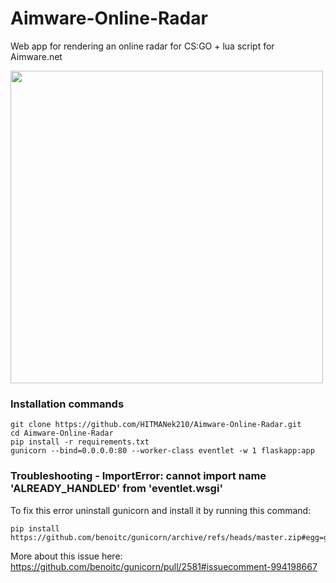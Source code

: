
# Aimware-Online-Radar
Web app for rendering an online radar for CS:GO + lua script for Aimware.net


<img src="https://user-images.githubusercontent.com/62262011/196010163-ea4e235b-fd92-4a2f-bd2a-5d7ddda31f03.jpg" width=500 height=500>

### Installation commands

    git clone https://github.com/HITMANek210/Aimware-Online-Radar.git
    cd Aimware-Online-Radar
    pip install -r requirements.txt
    gunicorn --bind=0.0.0.0:80 --worker-class eventlet -w 1 flaskapp:app

### Troubleshooting - ImportError: cannot import name 'ALREADY_HANDLED' from 'eventlet.wsgi'

To fix this error uninstall gunicorn and install it by running this command:

    pip install https://github.com/benoitc/gunicorn/archive/refs/heads/master.zip#egg=gunicorn==20.1.0
    
More about this issue here:
https://github.com/benoitc/gunicorn/pull/2581#issuecomment-994198667

